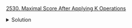[2530. Maximal Score After Applying K Operations](https://leetcode.com/contest/weekly-contest-327/problems/maximal-score-after-applying-k-operations/)

<details><summary>Solution</summary>

![](../../../../assets/2530.png)

</details>

